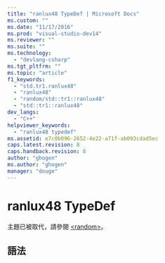 ```yaml
---
title: "ranlux48 TypeDef | Microsoft Docs"
ms.custom: ""
ms.date: "11/17/2016"
ms.prod: "visual-studio-dev14"
ms.reviewer: ""
ms.suite: ""
ms.technology: 
  - "devlang-csharp"
ms.tgt_pltfrm: ""
ms.topic: "article"
f1_keywords: 
  - "std.tr1.ranlux48"
  - "ranlux48"
  - "random/std::tr1::ranlux48"
  - "std::tr1::ranlux48"
dev_langs: 
  - "C++"
helpviewer_keywords: 
  - "ranlux48 typedef"
ms.assetid: e7c0b096-2652-4e22-a71f-ab093cdad5ec
caps.latest.revision: 8
caps.handback.revision: 8
author: "ghogen"
ms.author: "ghogen"
manager: "douge"
---
```

# ranlux48 TypeDef
主題已被取代，請參閱 [\<random\>](../Topic/%3Crandom%3E.md)。  
  
## 語法